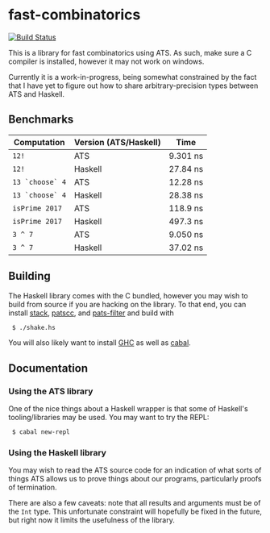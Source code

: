 # fast-combinatorics

[![Build Status](https://travis-ci.org/vmchale/fast-combinatorics.svg?branch=master)](https://travis-ci.org/vmchale/fast-combinatorics)

This is a library for fast combinatorics using ATS. As such, make sure
a C compiler is installed, however it may not work on windows.

Currently it is a work-in-progress, being somewhat constrained by the fact that I have
yet to figure out how to share arbitrary-precision types between ATS and Haskell.

## Benchmarks

| Computation | Version (ATS/Haskell) | Time |
| ----------- | --------------------- | ---- |
| `12!` | ATS | 9.301 ns |
| `12!` | Haskell | 27.84 ns |
| ``13 `choose` 4`` | ATS | 12.28 ns |
| ``13 `choose` 4`` | Haskell | 28.38 ns |
| `isPrime 2017` | ATS | 118.9 ns |
| `isPrime 2017` | Haskell | 497.3 ns |
| `3 ^ 7` | ATS | 9.050 ns |
| `3 ^ 7` | Haskell | 37.02 ns |

## Building

The Haskell library comes with the C bundled, however you may wish to build from
source if you are hacking on the library. To that end, you can install
[stack](http://haskellstack.org/), [patscc](http://www.ats-lang.org/Downloads.html), and
[pats-filter](https://github.com/Hibou57/PostiATS-Utilities) and build with

```bash
 $ ./shake.hs
```

You will also likely want to install
[GHC](https://www.haskell.org/ghc/download.html) as well as
[cabal](https://www.haskell.org/cabal/).

## Documentation

### Using the ATS library

One of the nice things about a Haskell wrapper is that some of Haskell's
tooling/libraries may be used. You may want to try the REPL:

```bash
 $ cabal new-repl
```

### Using the Haskell library

You may wish to read the ATS source code for an indication of what sorts of
things ATS allows us to prove things about our programs, particularly proofs of
termination.

There are also a few caveats: note that all results and arguments
must be of the `Int` type. This unfortunate constraint will hopefully be fixed
in the future, but right now it limits the usefulness of the library.
